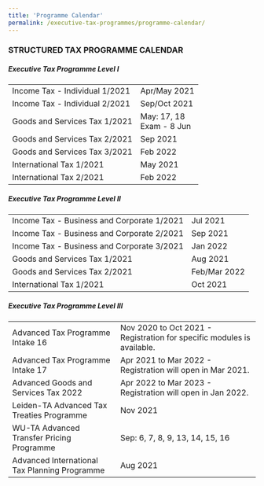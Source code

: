 ```yaml
---
title: 'Programme Calendar'
permalink: /executive-tax-programmes/programme-calendar/
---
```



### **STRUCTURED TAX PROGRAMME CALENDAR**

##### **Executive Tax Programme Level I**

<div>
  <table>
    <tr>
      <td>Income Tax - Individual 1/2021</td>
      <td>Apr/May 2021<br>
    <tr>
      <td>Income Tax - Individual 2/2021</td>
      <td>Sep/Oct 2021<br>
    <tr>
       <td>Goods and Services Tax 1/2021</td>
      <td>May: 17, 18<br>
          Exam - 8 Jun
    <tr>
      <td>Goods and Services Tax 2/2021</td>
      <td>Sep 2021<br>
    <tr>
    <td>Goods and Services Tax 3/2021</td>
      <td>Feb 2022<br>
    <tr>
     <td>International Tax 1/2021</td>
      <td>May 2021<br> 
    <tr>
      <td>International Tax 2/2021</td>
      <td>Feb 2022</td>
   </table>
 </div> 
 
##### **Executive Tax Programme Level II**

<div>

  <table>
    <tr>
      <td>Income Tax - Business and Corporate 1/2021</td>
      <td>Jul 2021<br> 
    <tr>
      <td>Income Tax - Business and Corporate 2/2021</td>
      <td>Sep 2021<br> 
    <tr>
     <td>Income Tax - Business and Corporate 3/2021</td>
      <td>Jan 2022<br>
    <tr>
       <td>Goods and Services Tax 1/2021</td>
      <td>Aug 2021<br>
    <tr>
      <td>Goods and Services Tax 2/2021</td>
      <td>Feb/Mar 2022<br> 
    <tr>
     <td>International Tax 1/2021</td>
      <td>Oct 2021</td>
   </table>
 
 </div>
 
##### **Executive Tax Programme Level III**

 <div>
  <table>
    <tr>
      <td>Advanced Tax Programme Intake 16</td>
      <td>Nov 2020 to Oct 2021 - Registration for specific modules is available.<br>
      </td> 
    <tr>
      <td>Advanced Tax Programme Intake 17</td>
      <td>Apr 2021 to Mar 2022 - Registration will open in Mar 2021.<br>
       </td> 
    <tr>
       <td>Advanced Goods and Services Tax 2022</td>
      <td>Apr 2022 to Mar 2023 - Registration will open in Jan 2022.<br>
      </td> 
    <tr>
      <td>Leiden-TA Advanced Tax Treaties Programme </td>
      <td>Nov 2021 </td>
    <tr>
     <td>WU-TA Advanced Transfer Pricing Programme</td>
      <td>Sep: 6, 7, 8, 9, 13, 14, 15, 16 </td>
    <tr>
     <td>Advanced International Tax Planning Programme</td>
      <td>Aug 2021 </td>
    </tr>
   </table>
</div>
 
